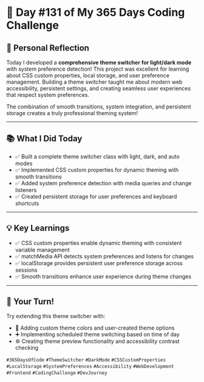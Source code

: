 # 🎯 Day #131 of My 365 Days Coding Challenge

## 💭 Personal Reflection

Today I developed a **comprehensive theme switcher for light/dark mode** with system preference detection! This project was excellent for learning about CSS custom properties, local storage, and user preference management. Building a theme switcher taught me about modern web accessibility, persistent settings, and creating seamless user experiences that respect system preferences.

The combination of smooth transitions, system integration, and persistent storage creates a truly professional theming system!

---

## 📚 What I Did Today

* ✅ Built a complete theme switcher class with light, dark, and auto modes  
* ✅ Implemented CSS custom properties for dynamic theming with smooth transitions  
* ✅ Added system preference detection with media queries and change listeners  
* ✅ Created persistent storage for user preferences and keyboard shortcuts  

---

## 💡 Key Learnings

* ✅ CSS custom properties enable dynamic theming with consistent variable management  
* ✅ matchMedia API detects system preferences and listens for changes  
* ✅ localStorage provides persistent user preference storage across sessions  
* ✅ Smooth transitions enhance user experience during theme changes  

---

## 🚀 Your Turn!

Try extending this theme switcher with:

* 🧩 Adding custom theme colors and user-created theme options  
* ➕ Implementing scheduled theme switching based on time of day  
* ⚙️ Creating theme preview functionality and accessibility contrast checking  

`#365DaysOfCode` `#ThemeSwitcher` `#DarkMode` `#CSSCustomProperties` `#LocalStorage` `#SystemPreferences` `#Accessibility` `#WebDevelopment` `#Frontend` `#CodingChallenge` `#DevJourney`